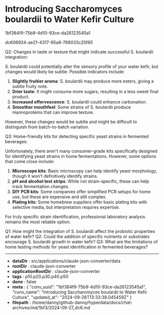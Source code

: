 # Introducing Saccharomyces boulardii to Water Kefir Culture

1bf384f9-75b9-4d10-93ce-da26123545a1

dc606924-ae21-4317-95a8-768033c25f65

 Q2: Changes in taste or texture that might indicate successful S. boulardii integration:

S. boulardii could potentially alter the sensory profile of your water kefir, but changes would likely be subtle. Possible indicators include:

1. **Slightly fruitier aroma**: S. boulardii may produce more esters, giving a subtle fruity note.
2. **Drier taste**: It might consume more sugars, resulting in a less sweet final product.
3. **Increased effervescence**: S. boulardii could enhance carbonation.
4. **Smoother mouthfeel**: Some strains of S. boulardii produce mannoproteins that can improve texture.

However, these changes would be subtle and might be difficult to distinguish from batch-to-batch variation.

Q3: Home-friendly kits for detecting specific yeast strains in fermented beverages:

Unfortunately, there aren't many consumer-grade kits specifically designed for identifying yeast strains in home fermentations. However, some options that come close include:

1. **Microscope kits**: Basic microscopy can help identify yeast morphology, though it won't definitively identify strains.
2. **pH and alcohol test strips**: While not strain-specific, these can help track fermentation changes.
3. **DIY PCR kits**: Some companies offer simplified PCR setups for home use, but these are expensive and still complex.
4. **Plating kits**: Some homebrew suppliers offer basic plating kits with selective media, but interpretation requires expertise.

For truly specific strain identification, professional laboratory analysis remains the most reliable option.

Q1: How might the integration of S. boulardii affect the probiotic properties of water kefir?
Q2: Could the addition of specific nutrients or substrates encourage S. boulardii growth in water kefir?
Q3: What are the limitations of home testing methods for yeast identification in fermented beverages?

---

* **dataDir** : src/applications/claude-json-converter/data
* **rootDir** : claude-json-converter
* **applicationRootDir** : claude-json-converter
* **tags** : p10.p20.p30.p40.p50
* **done** : false
* **meta** : {
  "conv_uuid": "1bf384f9-75b9-4d10-93ce-da26123545a1",
  "conv_name": "Introducing Saccharomyces boulardii to Water Kefir Culture",
  "updated_at": "2024-09-28T13:33:38.045459Z"
}
* **filepath** : /home/danny/github-danny/hyperdata/docs/chat-archives/md/1bf3/2024-09-27_dc6.md